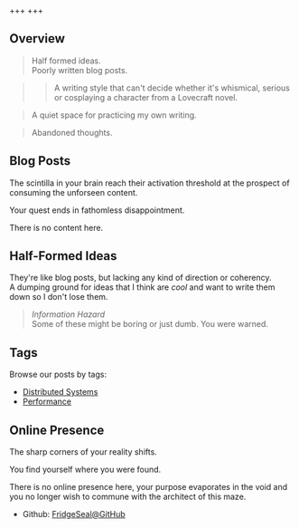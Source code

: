 +++
+++

## Overview

> Half formed ideas.  
> Poorly written blog posts. 

> > A writing style that can't decide whether it's whismical, serious or cosplaying a character from a Lovecraft novel.  

> A quiet space for practicing my own writing.  

> Abandoned thoughts.  

## Blog Posts

The scintilla in your brain reach their activation threshold at the prospect of consuming the unforseen content.

Your quest ends in fathomless disappointment.

There is no content here.

## Half-Formed Ideas

They're like blog posts, but lacking any kind of direction or coherency.  
A dumping ground for ideas that I think are _cool_ and want to write them down so I don't lose them.
> _Information Hazard_  
> Some of these might be boring or just dumb. You were warned.

## Tags

Browse our posts by tags:

- [Distributed Systems](./tags/distributed-systems)
- [Performance](./tags/performance)

## Online Presence

The sharp corners of your reality shifts.

You find yourself where you were found.

There is no online presence here, your purpose evaporates in the void and you no longer wish to commune with the architect of this maze.

- Github: [FridgeSeal@GitHub](https://github.com/FridgeSeal/)